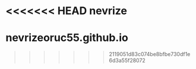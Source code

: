 <<<<<<< HEAD
nevrize
=======
# nevrizeoruc55.github.io
>>>>>>> 2119051d83c074be8bfbe730df1e6d3a55f28072

